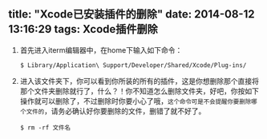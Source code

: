 title: "Xcode已安装插件的删除"
date: 2014-08-12 13:16:29
tags: Xcode插件删除
---

1. 首先进入iterm编辑器中，在home下输入如下命令：

	```
	$ Library/Application\ Support/Developer/Shared/Xcode/Plug-ins/
	```

2. 进入该文件夹下，你可以看到你所装的所有的插件，这是你想删除那个直接将那个文件夹删除就行了，什么？！你不知道怎么删除文件夹，好吧，你按如下操作就可以删除了，不过删除时你要小心了哦，`这个命令可是不会提醒你要删除哪个文件的`，请务必确认好你要删除的文件，删错了就不好了。

	```
	$ rm -rf 文件名
	```
